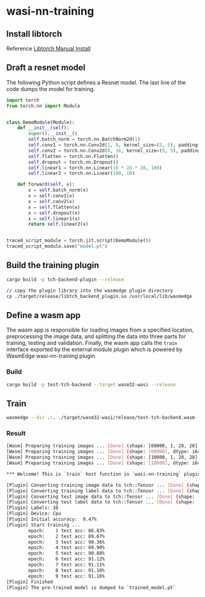 # wasi-nn-training

## Install libtorch

Reference [Libtorch Manual Install](https://github.com/LaurentMazare/tch-rs#libtorch-manual-install)

## Draft a resnet model

The following Python script defines a Resnet model. The last line of the code dumps the model for training.

```python
import torch
from torch.nn import Module


class DemoModule(Module):
    def __init__(self):
        super().__init__()
        self.batch_norm = torch.nn.BatchNorm2d(1)
        self.conv1 = torch.nn.Conv2d(1, 8, kernel_size=(5, 5), padding=(2, 2))
        self.conv2 = torch.nn.Conv2d(8, 16, kernel_size=(5, 5), padding=(2, 2))
        self.flatten = torch.nn.Flatten()
        self.dropout = torch.nn.Dropout()
        self.linear1 = torch.nn.Linear(16 * 28 * 28, 100)
        self.linear2 = torch.nn.Linear(100, 10)

    def forward(self, x):
        x = self.batch_norm(x)
        x = self.conv1(x)
        x = self.conv2(x)
        x = self.flatten(x)
        x = self.dropout(x)
        x = self.linear1(x)
        return self.linear2(x)


traced_script_module = torch.jit.script(DemoModule())
traced_script_module.save("model.pt")
```

## Build the training plugin

```bash
cargo build -p tch-backend-plugin --release

// copy the plugin library into the wasmedge plugin directory
cp ./target/release/libtch_backend_plugin.so /usr/local/lib/wasmedge
```

## Define a wasm app

The wasm app is responsible for loading images from a specified location, preprocessing the image data, and splitting the data into three parts for training, testing and validation. Finally, the wasm app calls the `train` interface exported by the external module *plugin* which is powered by WasmEdge wasi-nn-training plugin.

### Build

```bash
cargo build -p test-tch-backend --target wasm32-wasi --release
```

## Train

```bash
wasmedge --dir .:. ./target/wasm32-wasi/release/test-tch-backend.wasm
```

### Result

```bash
[Wasm] Preparing training images ... [Done] (shape: [60000, 1, 28, 28], dtype: f32)
[Wasm] Preparing training images ... [Done] (shape: [60000], dtype: i64)
[Wasm] Preparing training images ... [Done] (shape: [10000, 1, 28, 28], dtype: f32)
[Wasm] Preparing training images ... [Done] (shape: [10000], dtype: i64) 

*** Welcome! This is `train` host function in `wasi-nn-training` plugin. ***

[Plugin] Converting training image data to tch::Tensor ... [Done] (shape: [60000, 1, 28, 28], dtype: Float) 
[Plugin] Converting training label data to tch::Tensor ... [Done] (shape: [60000], dtype: Int64) 
[Plugin] Converting test image data to tch::Tensor ... [Done] (shape: [10000, 1, 28, 28], dtype: Float) 
[Plugin] Converting test label data to tch::Tensor ... [Done] (shape: [10000], dtype: Int64) 
[Plugin] Labels: 10
[Plugin] Device: Cpu
[Plugin] Initial accuracy:  9.47%
[Plugin] Start training ... 
        epoch:    1 test acc: 86.83%
        epoch:    2 test acc: 89.67%
        epoch:    3 test acc: 90.36%
        epoch:    4 test acc: 89.90%
        epoch:    5 test acc: 90.88%
        epoch:    6 test acc: 91.12%
        epoch:    7 test acc: 91.11%
        epoch:    8 test acc: 91.18%
        epoch:    9 test acc: 91.16%
[Plugin] Finished
[Plugin] The pre-trained model is dumped to `trained_model.pt`
```


